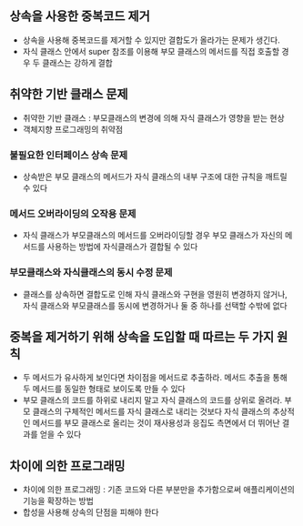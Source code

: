 ## 상속을 사용한 중복코드 제거
- 상속을 사용해 중복코드를 제거할 수 있지만 결합도가 올라가는 문제가 생긴다.
- 자식 클래스 안에서 super 참조를 이용해 부모 클래스의 메서드를 직접 호출할 경우 두 클래스는 강하게 결합

## 취약한 기반 클래스 문제
- 취약한 기반 클래스 : 부모클래스의 변경에 의해 자식 클래스가 영향을 받는 현상
- 객체지향 프로그래밍의 취약점

### 불필요한 인터페이스 상속 문제
- 상속받은 부모 클래스의 메서드가 자식 클래스의 내부 구조에 대한 규칙을 깨트릴 수 있다
### 메서드 오버라이딩의 오작용 문제
- 자식 클래스가 부모클래스의 메서드를 오버라이딩할 경우 부모 클래스가 자신의 메서드를 사용하는 방법에 자식클래스가 결합될 수 있다
### 부모클래스와 자식클래스의 동시 수정 문제
- 클래스를 상속하면 결합도로 인해 자식 클래스와 구현을 영원히 변경하지 않거나, 자식 클래스와 부모클래스를 동시에 변경하거나 둘 중 하나를 선택할 수밖에 없다

## 중복을 제거하기 위해 상속을 도입할 때 따르는 두 가지 원칙
- 두 메서드가 유사하게 보인다면 차이점을 메서드로 추출하라. 메서드 추출을 통해 두 메서드를 동일한 형태로 보이도록 만들 수 있다
- 부모 클래스의 코드를 하위로 내리지 말고 자식 클래스의 코드를 상위로 올려라. 부모 클래스의 구체적인 메서드를 자식 클래스로 내리는 것보다 자식 클래스의 추상적인 메서드를 부모 클래스로 올리는 것이 재사용성과 응집도 측면에서 더 뛰어난 결과를 얻을 수 있다

## 차이에 의한 프로그래밍
- 차이에 의한 프로그래밍 : 기존 코드와 다른 부분만을 추가함으로써 애플리케이션의 기능을 확장하는 방법
- 합성을 사용해 상속의 단점을 피해야 한다